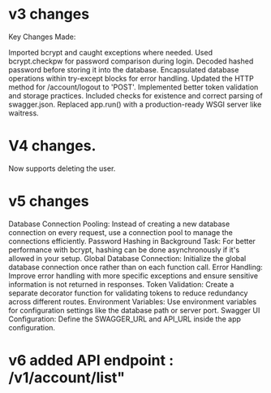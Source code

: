 # v3 changes
Key Changes Made:

Imported bcrypt and caught exceptions where needed.
Used bcrypt.checkpw for password comparison during login.
Decoded hashed password before storing it into the database.
Encapsulated database operations within try-except blocks for error handling.
Updated the HTTP method for /account/logout to 'POST'.
Implemented better token validation and storage practices.
Included checks for existence and correct parsing of swagger.json.
Replaced app.run() with a production-ready WSGI server like waitress.

# V4 changes.

Now supports deleting the user.

# v5 changes

Database Connection Pooling: Instead of creating a new database connection on every request, use a connection pool to manage the connections efficiently.
Password Hashing in Background Task: For better performance with bcrypt, hashing can be done asynchronously if it's allowed in your setup.
Global Database Connection: Initialize the global database connection once rather than on each function call.
Error Handling: Improve error handling with more specific exceptions and ensure sensitive information is not returned in responses.
Token Validation: Create a separate decorator function for validating tokens to reduce redundancy across different routes.
Environment Variables: Use environment variables for configuration settings like the database path or server port.
Swagger UI Configuration: Define the SWAGGER_URL and API_URL inside the app configuration.

# v6 added API endpoint : /v1/account/list"

